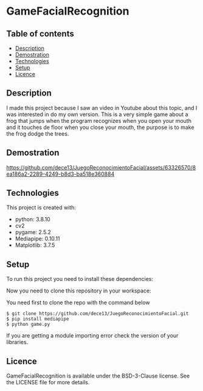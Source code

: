 
# GameFacialRecognition

## Table of contents
* [Description](#description)
* [Demostration](#demostration)
* [Technologies](#technologies)
* [Setup](#setup)
* [Licence](#licence)

## Description
I made this project because I saw an video in Youtube about this topic, and I was interested in do my own version. This is a very simple game about a frog that jumps when the program recognizes when you open your mouth and it touches de floor when you close your mouth, the purpose is to make the frog dodge the trees.

## Demostration



https://github.com/dece13/JuegoReconocimientoFacial/assets/63326570/8ea186a2-2289-4249-b8d3-ba518e360884



## Technologies
This project is created with:
* python: 3.8.10
* cv2
* pygame: 2.5.2
* Mediapipe: 0.10.11
* Matplotlib: 3.7.5

## Setup
To run this project you need to install these dependencies:

Now you need to clone this repository in your workspace:

You need first to clone the repo with the command below

```
$ git clone https://github.com/dece13/JuegoReconocimientoFacial.git
$ pip install mediapipe
$ python game.py
```
If you are getting a module importing error check the version of your libraries.
## Licence
GameFacialRecognition is available under the BSD-3-Clause license. See the LICENSE file for more details.

